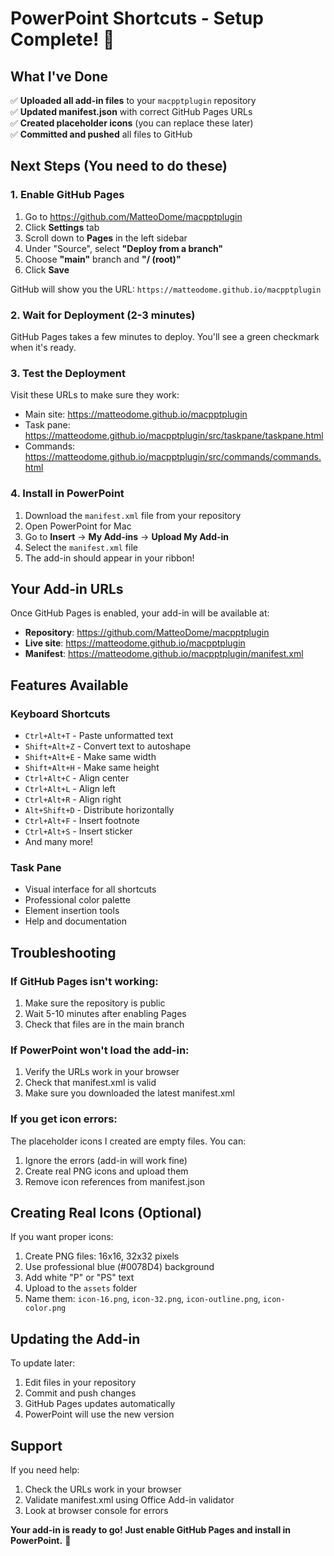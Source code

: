 # PowerPoint Shortcuts - Setup Complete! 🎉

## What I've Done

✅ **Uploaded all add-in files** to your `macpptplugin` repository  
✅ **Updated manifest.json** with correct GitHub Pages URLs  
✅ **Created placeholder icons** (you can replace these later)  
✅ **Committed and pushed** all files to GitHub  

## Next Steps (You need to do these)

### 1. Enable GitHub Pages
1. Go to https://github.com/MatteoDome/macpptplugin
2. Click **Settings** tab
3. Scroll down to **Pages** in the left sidebar
4. Under "Source", select **"Deploy from a branch"**
5. Choose **"main"** branch and **"/ (root)"**
6. Click **Save**

GitHub will show you the URL: `https://matteodome.github.io/macpptplugin`

### 2. Wait for Deployment (2-3 minutes)
GitHub Pages takes a few minutes to deploy. You'll see a green checkmark when it's ready.

### 3. Test the Deployment
Visit these URLs to make sure they work:
- Main site: https://matteodome.github.io/macpptplugin
- Task pane: https://matteodome.github.io/macpptplugin/src/taskpane/taskpane.html
- Commands: https://matteodome.github.io/macpptplugin/src/commands/commands.html

### 4. Install in PowerPoint
1. Download the `manifest.xml` file from your repository
2. Open PowerPoint for Mac
3. Go to **Insert** → **My Add-ins** → **Upload My Add-in**
4. Select the `manifest.xml` file
5. The add-in should appear in your ribbon!

## Your Add-in URLs

Once GitHub Pages is enabled, your add-in will be available at:
- **Repository**: https://github.com/MatteoDome/macpptplugin
- **Live site**: https://matteodome.github.io/macpptplugin
- **Manifest**: https://matteodome.github.io/macpptplugin/manifest.xml

## Features Available

### Keyboard Shortcuts
- `Ctrl+Alt+T` - Paste unformatted text
- `Shift+Alt+Z` - Convert text to autoshape
- `Shift+Alt+E` - Make same width
- `Shift+Alt+H` - Make same height
- `Ctrl+Alt+C` - Align center
- `Ctrl+Alt+L` - Align left
- `Ctrl+Alt+R` - Align right
- `Alt+Shift+D` - Distribute horizontally
- `Ctrl+Alt+F` - Insert footnote
- `Ctrl+Alt+S` - Insert sticker
- And many more!

### Task Pane
- Visual interface for all shortcuts
- Professional color palette
- Element insertion tools
- Help and documentation

## Troubleshooting

### If GitHub Pages isn't working:
1. Make sure the repository is public
2. Wait 5-10 minutes after enabling Pages
3. Check that files are in the main branch

### If PowerPoint won't load the add-in:
1. Verify the URLs work in your browser
2. Check that manifest.xml is valid
3. Make sure you downloaded the latest manifest.xml

### If you get icon errors:
The placeholder icons I created are empty files. You can:
1. Ignore the errors (add-in will work fine)
2. Create real PNG icons and upload them
3. Remove icon references from manifest.json

## Creating Real Icons (Optional)

If you want proper icons:
1. Create PNG files: 16x16, 32x32 pixels
2. Use professional blue (#0078D4) background
3. Add white "P" or "PS" text
4. Upload to the `assets` folder
5. Name them: `icon-16.png`, `icon-32.png`, `icon-outline.png`, `icon-color.png`

## Updating the Add-in

To update later:
1. Edit files in your repository
2. Commit and push changes
3. GitHub Pages updates automatically
4. PowerPoint will use the new version

## Support

If you need help:
1. Check the URLs work in your browser
2. Validate manifest.xml using Office Add-in validator
3. Look at browser console for errors

**Your add-in is ready to go! Just enable GitHub Pages and install in PowerPoint.** 🚀

